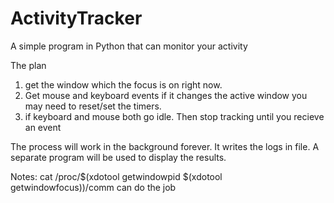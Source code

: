 # ActivityTracker
A simple program in Python that can monitor your activity


The plan

1. get the window which the focus is on right now.
2. Get mouse and keyboard events if it changes the active window you may need to reset/set the timers.
3. if keyboard and mouse both go idle. Then stop tracking until you recieve an event

The process will work in the background forever. It writes the logs in file.
A separate program will be used to display the results.


Notes:
cat /proc/$(xdotool getwindowpid $(xdotool getwindowfocus))/comm can do the job
